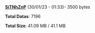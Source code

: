 [**SiTNhZnP**](/data/SiTNhZnP.txt) (30/01/23 - 01:33)- 3500 bytes

**Total Datas**: 7196

**Total Size**: 41.09 MB / 41.1 MB